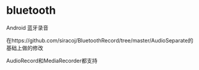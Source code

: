 # bluetooth
Android  蓝牙录音

在https://github.com/siracoj/BluetoothRecord/tree/master/AudioSeparate的基础上做的修改

AudioRecord和MediaRecorder都支持
